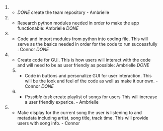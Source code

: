 
1. *  *DONE* create the team repository - Ambrielle 
2. * Research python modules needed in order to make the app functionable: Ambrielle *DONE*
3. * Code and import modules from python into coding file. This will serve as the basics needed in order for the code to run successfully        : Connor *DONE*
4. * Create code for GUI. This is how users will interact with the code and will need to be as user friendly as possible: Ambrielle *DONE*
   5. - Code in buttons and personalize GUI for user interaction. This will be the look and feel of the code as well as make it our own. -          Connor *DONE*
   6. - *Possible task* create playlist of songs for users This will increase a user friendly experice. - Ambrielle
7. * Make display for the current song the user is listening to and metadata including artist, song title, track time. This will provide        users with song info. - Connor
